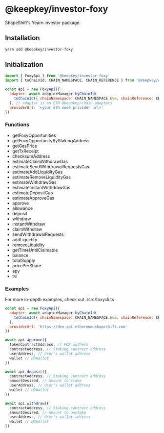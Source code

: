 # @keepkey/investor-foxy

ShapeShift's Yearn investor package.

## Installation

```bash
yarn add @keepkey/investor-foxy
```

## Initialization

```javascript
import { FoxyApi } from '@keepkey/investor-foxy'
import { toChainId, CHAIN_NAMESPACE, CHAIN_REFERENCE } from '@keepkey/caip'

const api = new FoxyApi({
  adapter: await adapterManager.byChainId(
    toChainId({ chainNamespace: CHAIN_NAMESPACE.Evm, chainReference: CHAIN_REFERENCE.EthereumMainnet })
  ), // adapter is an ETH @keepkey/chain-adapters
  providerUrl: '<your eth node privider url>'
})
```

### Functions

- getFoxyOpportunities
- getFoxyOpportunityByStakingAddress
- getGasPrice
- getTxReceipt
- checksumAddress
- estimateClaimWithdrawGas
- estimateSendWithdrawalRequestsGas
- estimateAddLiquidityGas
- estimateRemoveLiquidityGas
- estimateWithdrawGas
- estimateInstantWithdrawGas
- estimateDepositGas
- estimateApproveGas
- approve
- allowance
- deposit
- withdraw
- instantWithdraw
- claimWithdraw
- sendWithdrawalRequests
- addLiquidity
- removeLiquidity
- getTimeUntilClaimable
- balance
- totalSupply
- pricePerShare
- apy
- tvl

### Examples

For more in-depth examples, check out ./src/foxycli.ts

```javascript
const api = new FoxyApi({
  adapter: await adapterManager.byChainId(
    toChainId({ chainNamespace: CHAIN_NAMESPACE.Evm, chainReference: CHAIN_REFERENCE.EthereumMainnet })
  ),
  providerUrl: 'https://dev-api.ethereum.shapeshift.com'
})

await api.approve({
  tokenContractAddress, // FOX address
  contractAddress, // Staking contract address
  userAddress, // User's wallet address
  wallet // HDWallet
})

await api.deposit({
  contractAddress, // Staking contract address
  amountDesired, // Amount to stake
  userAddress, // User's wallet address
  wallet // HDWallet
})

await api.withdraw({
  contractAddress, // Staking contract address
  amountDesired, // Amount to unstake
  userAddress, // User's wallet address
  wallet // HDWallet
})
```
